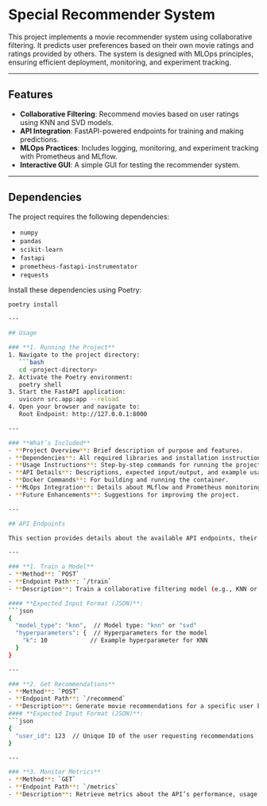 # Special Recommender System

This project implements a movie recommender system using collaborative filtering. It predicts user preferences based on their own movie ratings and ratings provided by others. The system is designed with MLOps principles, ensuring efficient deployment, monitoring, and experiment tracking.

---

## Features
- **Collaborative Filtering**: Recommend movies based on user ratings using KNN and SVD models.
- **API Integration**: FastAPI-powered endpoints for training and making predictions.
- **MLOps Practices**: Includes logging, monitoring, and experiment tracking with Prometheus and MLflow.
- **Interactive GUI**: A simple GUI for testing the recommender system.

---

## Dependencies
The project requires the following dependencies:
- `numpy`
- `pandas`
- `scikit-learn`
- `fastapi`
- `prometheus-fastapi-instrumentator`
- `requests`

Install these dependencies using Poetry:
```bash
poetry install

---

## Usage

### **1. Running the Project**
1. Navigate to the project directory:
   ```bash
   cd <project-directory>
2. Activate the Poetry environment:
   poetry shell
3. Start the FastAPI application:
   uvicorn src.app:app --reload
4. Open your browser and navigate to:
   Root Endpoint: http://127.0.0.1:8000

---

### **What’s Included**
- **Project Overview**: Brief description of purpose and features.
- **Dependencies**: All required libraries and installation instructions.
- **Usage Instructions**: Step-by-step commands for running the project.
- **API Details**: Descriptions, expected input/output, and example usage for endpoints.
- **Docker Commands**: For building and running the container.
- **MLOps Integration**: Details about MLflow and Prometheus monitoring.
- **Future Enhancements**: Suggestions for improving the project.

---

## API Endpoints

This section provides details about the available API endpoints, their paths, expected input formats, and example responses.

---

### **1. Train a Model**
- **Method**: `POST`
- **Endpoint Path**: `/train`
- **Description**: Train a collaborative filtering model (e.g., KNN or SVD) with specified hyperparameters.

#### **Expected Input Format (JSON)**:
```json
{
  "model_type": "knn",  // Model type: "knn" or "svd"
  "hyperparameters": {  // Hyperparameters for the model
    "k": 10            // Example hyperparameter for KNN
  }
}

---

### **2. Get Recommendations**
- **Method**: `POST`
- **Endpoint Path**: `/recommend`
- **Description**: Generate movie recommendations for a specific user based on their ratings and collaborative filtering.
#### **Expected Input Format (JSON)**:
```json
{
  "user_id": 123  // Unique ID of the user requesting recommendations
}

---

### **3. Monitor Metrics**
- **Method**: `GET`
- **Endpoint Path**: `/metrics`
- **Description**: Retrieve metrics about the API’s performance, usage, and other monitoring data tracked by Prometheus.
